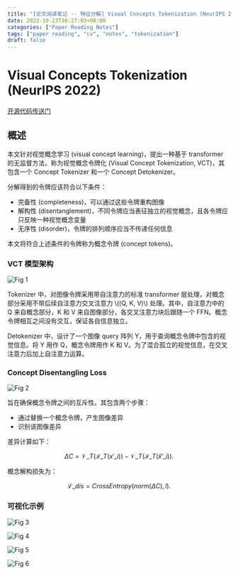 ```yaml
---
title: "[论文阅读笔记 -- 特征分解] Visual Concepts Tokenization (NeurIPS 2022)"
date: 2022-10-23T16:27:03+08:00
categories: ["Paper Reading Notes"]
tags: ["paper reading", "cv", "notes", "tokenization"]
draft: false
---
```


# Visual Concepts Tokenization (NeurIPS 2022)

[开源代码传送门](https://github.com/thomasmry/VCT)

## 概述

本文针对视觉概念学习 (visual concept learning)，提出一种基于 transformer 的无监督方法，称为视觉概念令牌化 (Visual Concept Tokenization, VCT)，其包含一个 Concept Tokenizer 和一个 Concept Detokenizer。  

分解得到的令牌应该符合以下条件：  

+ 完备性 (completeness)，可以通过这些令牌重构图像
+ 解构性 (disentanglement)，不同令牌应当表征独立的视觉概念，且各令牌应只反映一种视觉概念变量
+ 无序性 (disorder)，令牌的排列顺序应当不传递任何信息

本文将符合上述条件的令牌称为概念令牌 (concept tokens)。  

### VCT 模型架构

![Fig 1](/images/2022/PRN289/1.png)

Tokenizer 中，对图像令牌采用带自注意力的标准 transformer 层处理，对概念部分采用不带后续自注意力交叉注意力 \\((Q, K, V)\\) 处理。其中，自注意力中的 Q 来自概念部分，K 和 V 来自图像部分，各交叉注意力块后跟随一个 FFN。概念令牌相互之间没有交互，保证各自信息独立。  

Detokenizer 中，设计了一个图像 query 阵列 Y，用于查询概念令牌中包含的视觉信息。将 Y 用作 Q，概念令牌用作 K 和 V。为了混合孤立的视觉信息，在交叉注意力后加上自注意力运算。  

### Concept Disentangling Loss

![Fig 2](/images/2022/PRN289/2.png)

旨在确保概念令牌之间的互斥性。其包含两个步骤：  

+ 通过替换一个概念令牌，产生图像差异
+ 识别该图像差异

差异计算如下：  

$$\Delta C = \mathcal{V}\_{T}(\mathcal{I}\_{T}(x'\_{i})) - \mathcal{V}\_{T}(\mathcal{I}\_{T}(\hat{x}'\_{i})).$$

概念解构损失为：  

$$\mathcal{L}\_{dis} = CrossEntropy(norm(\Delta C), l).$$

### 可视化示例

![Fig 3](/images/2022/PRN289/3.png)

![Fig 4](/images/2022/PRN289/4.png)

![Fig 5](/images/2022/PRN289/5.png)

![Fig 6](/images/2022/PRN289/6.png)
